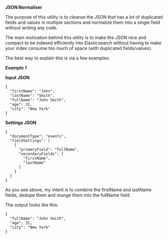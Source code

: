 **JSON Normaliser**

The purpose of this utility is to cleanse the JSON that has a lot of duplicated fields and values in 
multiple sections and normalize them into a single field without writing any code.

The main motivation behind this utility is to make the JSON nice and compact to be indexed efficiently into
Elasticsearch without having to make your index consume too much of space (with duplicated fields/values).

The best way to explain this is via a few examples:

***Example 1***

****Input JSON****
```
{
  "firstName": "John",
  "lastName": "Smith",
  "fullName": "John Smith",
  "age": 31,
  "city": "New York"
}
```

****Settings JSON****
```
{
  "documentType": "events",
  "fieldSettings": [
    {
      "primaryField": "fullName",
      "secondaryFields": [
        "firstName",
        "lastName"
      ]
    }
  ]
}
```

As you see above, my intent is to combine the firstName and lastName fields, dedupe them and munge them into the fullName
field.

The output looks like this:
```
{
  "fullName": "John Smith",
  "age": 31,
  "city": "New York"
}
```




